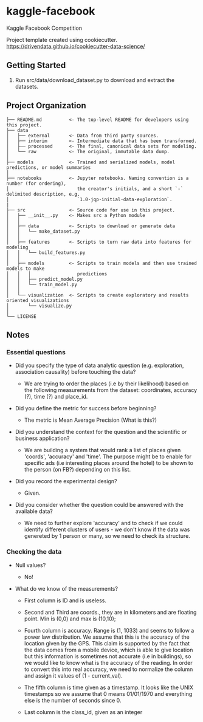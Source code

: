 kaggle-facebook
==============================

Kaggle Facebook Competition

Project template created using cookiecutter.
https://drivendata.github.io/cookiecutter-data-science/

## Getting Started

1. Run src/data/download_dataset.py to download and extract the datasets.

Project Organization
------------

    ├── README.md          <- The top-level README for developers using this project.
    ├── data
    │   ├── external       <- Data from third party sources.
    │   ├── interim        <- Intermediate data that has been transformed.
    │   ├── processed      <- The final, canonical data sets for modeling.
    │   └── raw            <- The original, immutable data dump.
    │
    ├── models             <- Trained and serialized models, model predictions, or model summaries
    │
    ├── notebooks          <- Jupyter notebooks. Naming convention is a number (for ordering),
    │                         the creator's initials, and a short `-` delimited description, e.g.
    │                         `1.0-jqp-initial-data-exploration`.
	|
    ├── src                <- Source code for use in this project.
    │   ├── __init__.py    <- Makes src a Python module
    │   │
    │   ├── data           <- Scripts to download or generate data
    │   │   └── make_dataset.py
    │   │
    │   ├── features       <- Scripts to turn raw data into features for modeling
    │   │   └── build_features.py
    │   │
    │   ├── models         <- Scripts to train models and then use trained models to make
    │   │   │                 predictions
    │   │   ├── predict_model.py
    │   │   └── train_model.py
    │   │
    │   └── visualization  <- Scripts to create exploratory and results oriented visualizations
    │       └── visualize.py
    │
    └── LICENSE

## Notes

### Essential questions

* Did you specify the type of data analytic question (e.g. exploration, association causality) before touching the data?
	* We are trying to order the places (i.e by their likelihood) based on the following measurements from the dataset: coordinates, accuracy (?), time (?) and place_id.
	
* Did you define the metric for success before beginning?
	* The metric is Mean Average Precision (What is this?)
	
* Did you understand the context for the question and the scientific or business application?
	* We are building a system that would rank a list of places given 'coords', 'accuracy' and 'time'. The purpose might be to enable for specific ads (i.e interesting places around the hotel) to be shown to the person (on FB?) depending on this list.
	
* Did you record the experimental design?
	* Given.
	
* Did you consider whether the question could be answered with the available data?
	* We need to further explore 'accuracy' and to check if we could identify different clusters of users - we don't know if the data was genereted by 1 person or many, so we need to check its structure.
	
### Checking the data
* Null values?
	* No!
	
* What do we know of the measurements?
	* First column is ID and is useless.
	
	* Second and Third are coords., they are in kilometers and are floating point. Min is (0,0) and max is (10,10);
	
	* Fourth column is accuracy. Range is (1, 1033) and seems to follow a power law distribution. We assume that this is the accuracy of the location given by the GPS. This claim is supported by the fact that the data comes from a mobile device,
	which is able to give location but this information is sometimes not accurate (i.e in buildings), so we would like to know
	what is the accuracy of the reading. In order to convert this into real accuracy, we need to normalize the column and assign it values of (1 - current_val).
	
	* The fifth column is time given as a timestamp. It looks like the UNIX timestamps so we assume that 0 means 01/01/1970 and
	everything else is the number of seconds since 0.
	
	* Last column is the class_id, given as an integer
